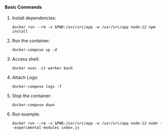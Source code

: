 #### Basic Commands

1. Install dependencies:
    ```shell script
    docker run --rm -v $PWD:/usr/src/app -w /usr/src/app node:12 npm install
    ```
2. Run the container:
    ```shell script
    docker-compose up -d
    ```
3. Access shell:
    ```shell script
    docker exec -it worker bash
    ```
4. Attach Logs:
    ```shell script
    docker-compose logs -f
    ```
5. Stop the container:
    ```shell script
    docker-compose down
    ```
6. Run example:
    ```shell script
    docker run --rm -v $PWD:/usr/src/app -w /usr/src/app node:12 node --experimental-modules index.js
    ```
